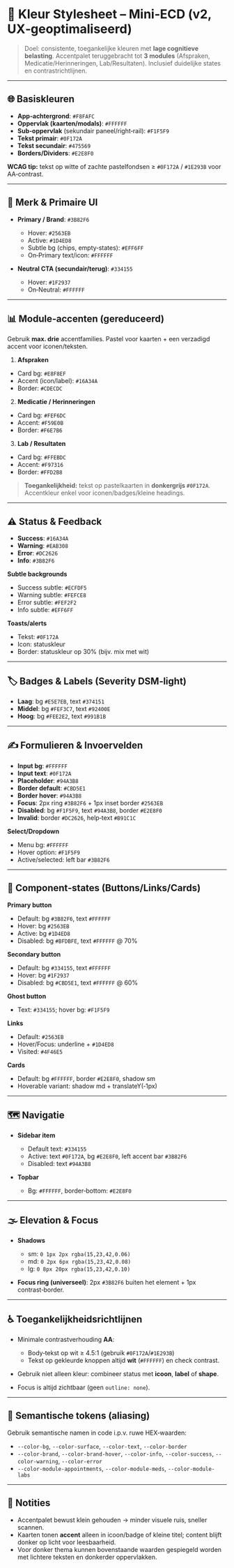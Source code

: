 # 🎨 Kleur Stylesheet – Mini‑ECD (v2, UX‑geoptimaliseerd)

> Doel: consistente, toegankelijke kleuren met **lage cognitieve belasting**. Accentpalet teruggebracht tot **3 modules** (Afspraken, Medicatie/Herinneringen, Lab/Resultaten). Inclusief duidelijke states en contrastrichtlijnen.

---

## 🌐 Basiskleuren

* **App‑achtergrond**: `#F8FAFC`
* **Oppervlak (kaarten/modals)**: `#FFFFFF`
* **Sub‑oppervlak** (sekundair paneel/right‑rail): `#F1F5F9`
* **Tekst primair**: `#0F172A`
* **Tekst secundair**: `#475569`
* **Borders/Dividers**: `#E2E8F0`

**WCAG tip:** tekst op witte of zachte pastelfondsen ≥ `#0F172A` / `#1E293B` voor AA‑contrast.

---

## 🔹 Merk & Primaire UI

* **Primary / Brand**: `#3B82F6`

  * Hover: `#2563EB`
  * Active: `#1D4ED8`
  * Subtle bg (chips, empty‑states): `#EFF6FF`
  * On‑Primary text/icon: `#FFFFFF`

* **Neutral CTA (secundair/terug)**: `#334155`

  * Hover: `#1F2937`
  * On‑Neutral: `#FFFFFF`

---

## 📊 Module‑accenten (gereduceerd)

Gebruik **max. drie** accentfamilies. Pastel voor kaarten + een verzadigd accent voor iconen/teksten.

1. **Afspraken**

* Card bg: `#E8F8EF`
* Accent (icon/label): `#16A34A`
* Border: `#CDECDC`

2. **Medicatie / Herinneringen**

* Card bg: `#FEF6DC`
* Accent: `#F59E0B`
* Border: `#F6E7B6`

3. **Lab / Resultaten**

* Card bg: `#FFEBDC`
* Accent: `#F97316`
* Border: `#FFD2B8`

> **Toegankelijkheid:** tekst op pastelkaarten in **donkergrijs `#0F172A`**. Accentkleur enkel voor iconen/badges/kleine headings.

---

## ⚠️ Status & Feedback

* **Success**: `#16A34A`
* **Warning**: `#EAB308`
* **Error**: `#DC2626`
* **Info**: `#3B82F6`

**Subtle backgrounds**

* Success subtle: `#ECFDF5`
* Warning subtle: `#FEFCE8`
* Error subtle: `#FEF2F2`
* Info subtle: `#EFF6FF`

**Toasts/alerts**

* Tekst: `#0F172A`
* Icon: statuskleur
* Border: statuskleur op 30% (bijv. mix met wit)

---

## 🏷️ Badges & Labels (Severity DSM‑light)

* **Laag**: bg `#E5E7EB`, text `#374151`
* **Middel**: bg `#FEF3C7`, text `#92400E`
* **Hoog**: bg `#FEE2E2`, text `#991B1B`

---

## ✍️ Formulieren & Invoervelden

* **Input bg**: `#FFFFFF`
* **Input text**: `#0F172A`
* **Placeholder**: `#94A3B8`
* **Border default**: `#CBD5E1`
* **Border hover**: `#94A3B8`
* **Focus**: 2px ring `#3B82F6` + 1px inset border `#2563EB`
* **Disabled**: bg `#F1F5F9`, text `#94A3B8`, border `#E2E8F0`
* **Invalid**: border `#DC2626`, help‑text `#B91C1C`

**Select/Dropdown**

* Menu bg: `#FFFFFF`
* Hover option: `#F1F5F9`
* Active/selected: left bar `#3B82F6`

---

## 🧩 Component‑states (Buttons/Links/Cards)

**Primary button**

* Default: bg `#3B82F6`, text `#FFFFFF`
* Hover: bg `#2563EB`
* Active: bg `#1D4ED8`
* Disabled: bg `#BFDBFE`, text `#FFFFFF` @ 70%

**Secondary button**

* Default: bg `#334155`, text `#FFFFFF`
* Hover: bg `#1F2937`
* Disabled: bg `#CBD5E1`, text `#FFFFFF` @ 60%

**Ghost button**

* Text: `#334155`; hover bg: `#F1F5F9`

**Links**

* Default: `#2563EB`
* Hover/Focus: underline + `#1D4ED8`
* Visited: `#4F46E5`

**Cards**

* Default: bg `#FFFFFF`, border `#E2E8F0`, shadow sm
* Hoverable variant: shadow md + translateY(‑1px)

---

## 🗺️ Navigatie

* **Sidebar item**

  * Default text: `#334155`
  * Active: text `#0F172A`, bg `#E2E8F0`, left accent bar `#3B82F6`
  * Disabled: text `#94A3B8`

* **Topbar**

  * Bg: `#FFFFFF`, border‑bottom: `#E2E8F0`

---

## 🌫️ Elevation & Focus

* **Shadows**

  * sm: `0 1px 2px rgba(15,23,42,0.06)`
  * md: `0 2px 6px rgba(15,23,42,0.08)`
  * lg: `0 8px 20px rgba(15,23,42,0.10)`

* **Focus ring (universeel)**: 2px `#3B82F6` buiten het element + 1px contrast‑border.

---

## ♿ Toegankelijkheidsrichtlijnen

* Minimale contrastverhouding **AA**:

  * Body‑tekst op wit ≥ 4.5:1 (gebruik `#0F172A`/`#1E293B`)
  * Tekst op gekleurde knoppen altijd **wit** (`#FFFFFF`) en check contrast.
* Gebruik niet alleen kleur: combineer status met **icoon**, **label** of **shape**.
* Focus is altijd zichtbaar (geen `outline: none`).

---

## 🔧 Semantische tokens (aliasing)

Gebruik semantische namen in code i.p.v. ruwe HEX‑waarden:

* `--color-bg`, `--color-surface`, `--color-text`, `--color-border`
* `--color-brand`, `--color-brand-hover`, `--color-info`, `--color-success`, `--color-warning`, `--color-error`
* `--color-module-appointments`, `--color-module-meds`, `--color-module-labs`

---

## 📌 Notities

* Accentpalet bewust klein gehouden → minder visuele ruis, sneller scannen.
* Kaarten tonen **accent** alleen in icoon/badge of kleine titel; content blijft donker op licht voor leesbaarheid.
* Voor donker thema kunnen bovenstaande waarden gespiegeld worden met lichtere teksten en donkerder oppervlakken.
